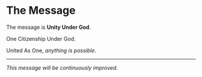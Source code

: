 # The Message 

The message is **Unity Under God**. 

One Citizenship Under God.  

United As One, *anything is possible*.  

____
*This message will be continuously improved.*